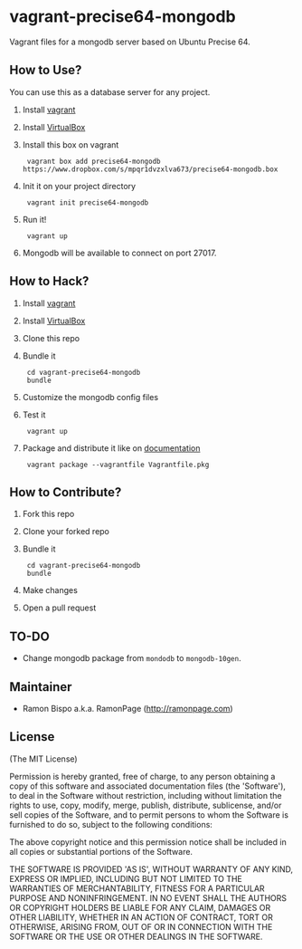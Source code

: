 vagrant-precise64-mongodb
============================

Vagrant files for a mongodb server based on Ubuntu Precise 64.

How to Use?
-----------

You can use this as a database server for any project.

1. Install [vagrant](http://vagrantup.com/)
2. Install [VirtualBox](http://www.virtualbox.org/)
3. Install this box on vagrant

        vagrant box add precise64-mongodb https://www.dropbox.com/s/mpqr1dvzxlva673/precise64-mongodb.box

4. Init it on your project directory

        vagrant init precise64-mongodb

5. Run it!

        vagrant up

6. Mongodb will be available to connect on port 27017.

How to Hack?
-----------

1. Install [vagrant](http://vagrantup.com/)
2. Install [VirtualBox](http://www.virtualbox.org/)
3. Clone this repo
4. Bundle it

        cd vagrant-precise64-mongodb
        bundle

5. Customize the mongodb config files
6. Test it

        vagrant up

7. Package and distribute it like on [documentation](http://docs.vagrantup.com/v1/docs/getting-started/packaging.html)

        vagrant package --vagrantfile Vagrantfile.pkg

How to Contribute?
-----------

1. Fork this repo
2. Clone your forked repo
3. Bundle it

        cd vagrant-precise64-mongodb
        bundle

4. Make changes
5. Open a pull request

TO-DO
-----------

* Change mongodb package from `mondodb` to `mongodb-10gen`.

Maintainer
----------

* Ramon Bispo a.k.a. RamonPage (http://ramonpage.com)

License
-------

(The MIT License)

Permission is hereby granted, free of charge, to any person obtaining
a copy of this software and associated documentation files (the
'Software'), to deal in the Software without restriction, including
without limitation the rights to use, copy, modify, merge, publish,
distribute, sublicense, and/or sell copies of the Software, and to
permit persons to whom the Software is furnished to do so, subject to
the following conditions:

The above copyright notice and this permission notice shall be
included in all copies or substantial portions of the Software.

THE SOFTWARE IS PROVIDED 'AS IS', WITHOUT WARRANTY OF ANY KIND,
EXPRESS OR IMPLIED, INCLUDING BUT NOT LIMITED TO THE WARRANTIES OF
MERCHANTABILITY, FITNESS FOR A PARTICULAR PURPOSE AND NONINFRINGEMENT.
IN NO EVENT SHALL THE AUTHORS OR COPYRIGHT HOLDERS BE LIABLE FOR ANY
CLAIM, DAMAGES OR OTHER LIABILITY, WHETHER IN AN ACTION OF CONTRACT,
TORT OR OTHERWISE, ARISING FROM, OUT OF OR IN CONNECTION WITH THE
SOFTWARE OR THE USE OR OTHER DEALINGS IN THE SOFTWARE.
